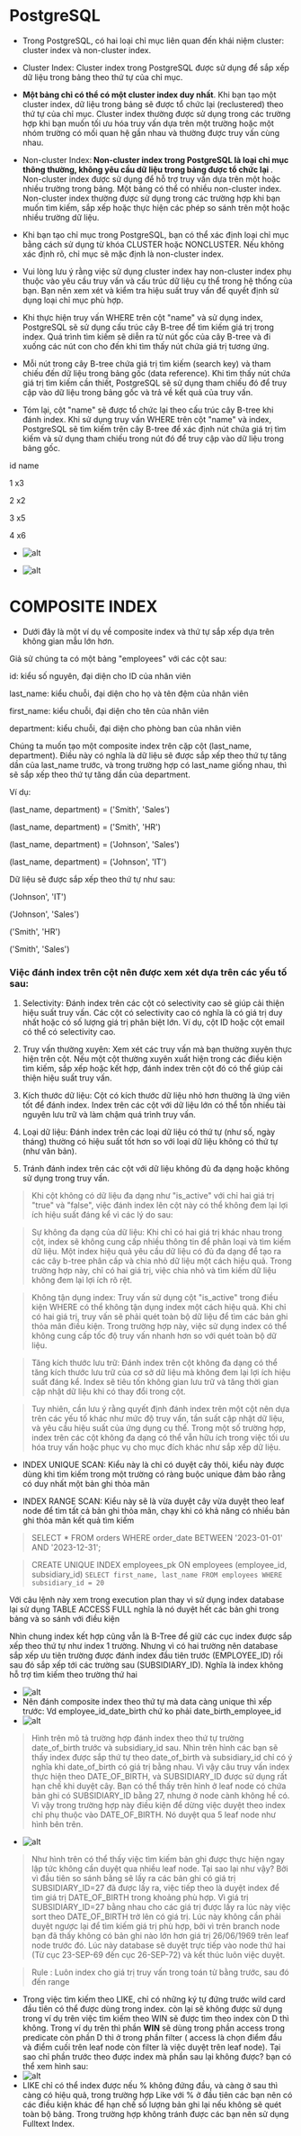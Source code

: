 
  

#  PostgreSQL

  

  

*  Trong PostgreSQL, có hai loại chỉ mục liên quan đến khái niệm cluster: cluster index và non-cluster index.

  

  

-  Cluster Index: Cluster index trong PostgreSQL được sử dụng để sắp xếp dữ liệu trong bảng theo thứ tự của chỉ mục.

  

-  <b>Một bảng chỉ có thể có một cluster index duy nhất</b>. Khi bạn tạo một cluster index, dữ liệu trong bảng sẽ được tổ chức lại (reclustered) theo thứ tự của chỉ mục. Cluster index thường được sử dụng trong các trường hợp khi bạn muốn tối ưu hóa truy vấn dựa trên một trường hoặc một nhóm trường có mối quan hệ gần nhau và thường được truy vấn cùng nhau.

  

  

-  Non-cluster Index:<b> Non-cluster index trong PostgreSQL là loại chỉ mục thông thường, không yêu cầu dữ liệu trong bảng được tổ chức lại </b>. Non-cluster index được sử dụng để hỗ trợ truy vấn dựa trên một hoặc nhiều trường trong bảng. Một bảng có thể có nhiều non-cluster index. Non-cluster index thường được sử dụng trong các trường hợp khi bạn muốn tìm kiếm, sắp xếp hoặc thực hiện các phép so sánh trên một hoặc nhiều trường dữ liệu.

  

  

*  Khi bạn tạo chỉ mục trong PostgreSQL, bạn có thể xác định loại chỉ mục bằng cách sử dụng từ khóa CLUSTER hoặc NONCLUSTER. Nếu không xác định rõ, chỉ mục sẽ mặc định là non-cluster index.

  

  

*  Vui lòng lưu ý rằng việc sử dụng cluster index hay non-cluster index phụ thuộc vào yêu cầu truy vấn và cấu trúc dữ liệu cụ thể trong hệ thống của bạn. Bạn nên xem xét và kiểm tra hiệu suất truy vấn để quyết định sử dụng loại chỉ mục phù hợp.

  

*  Khi thực hiện truy vấn WHERE trên cột "name" và sử dụng index, PostgreSQL sẽ sử dụng cấu trúc cây B-tree để tìm kiếm giá trị trong index. Quá trình tìm kiếm sẽ diễn ra từ nút gốc của cây B-tree và đi xuống các nút con cho đến khi tìm thấy nút chứa giá trị tương ứng.

  

  

*  Mỗi nút trong cây B-tree chứa giá trị tìm kiếm (search key) và tham chiếu đến dữ liệu trong bảng gốc (data reference). Khi tìm thấy nút chứa giá trị tìm kiếm cần thiết, PostgreSQL sẽ sử dụng tham chiếu đó để truy cập vào dữ liệu trong bảng gốc và trả về kết quả của truy vấn.

  

  

*  Tóm lại, cột "name" sẽ được tổ chức lại theo cấu trúc cây B-tree khi đánh index. Khi sử dụng truy vấn WHERE trên cột "name" và index, PostgreSQL sẽ tìm kiếm trên cây B-tree để xác định nút chứa giá trị tìm kiếm và sử dụng tham chiếu trong nút đó để truy cập vào dữ liệu trong bảng gốc.

  

  

id name

  

1 x3

  

2 x2

  

3 x5

  

4 x6

  

  

*  ![alt](./b-tree.png)

  

  

*  ![alt](./b-tree.2.png)

  

  

#  COMPOSITE INDEX

  

  

- Dưới đây là một ví dụ về composite index và thứ tự sắp xếp dựa trên không gian mẫu lớn hơn.

  

  

Giả sử chúng ta có một bảng "employees" với các cột sau:

  

  

id: kiểu số nguyên, đại diện cho ID của nhân viên

  

last_name: kiểu chuỗi, đại diện cho họ và tên đệm của nhân viên

  

first_name: kiểu chuỗi, đại diện cho tên của nhân viên

  

department: kiểu chuỗi, đại diện cho phòng ban của nhân viên

  

Chúng ta muốn tạo một composite index trên cặp cột (last_name, department). Điều này có nghĩa là dữ liệu sẽ được sắp xếp theo thứ tự tăng dần của last_name trước, và trong trường hợp có last_name giống nhau, thì sẽ sắp xếp theo thứ tự tăng dần của department.

  

  

Ví dụ:

  

  

(last_name, department) = ('Smith', 'Sales')

  

(last_name, department) = ('Smith', 'HR')

  

(last_name, department) = ('Johnson', 'Sales')

  

(last_name, department) = ('Johnson', 'IT')

  

Dữ liệu sẽ được sắp xếp theo thứ tự như sau:

  

  

('Johnson', 'IT')

  

('Johnson', 'Sales')

  

('Smith', 'HR')

  

('Smith', 'Sales')

  

<h3> Việc đánh index trên cột nên được xem xét dựa trên các yếu tố sau: </h3>

  

1.  Selectivity: Đánh index trên các cột có selectivity cao sẽ giúp cải thiện hiệu suất truy vấn. Các cột có selectivity cao có nghĩa là có giá trị duy nhất hoặc có số lượng giá trị phân biệt lớn. Ví dụ, cột ID hoặc cột email có thể có selectivity cao.

2.  Truy vấn thường xuyên: Xem xét các truy vấn mà bạn thường xuyên thực hiện trên cột. Nếu một cột thường xuyên xuất hiện trong các điều kiện tìm kiếm, sắp xếp hoặc kết hợp, đánh index trên cột đó có thể giúp cải thiện hiệu suất truy vấn.

3.  Kích thước dữ liệu: Cột có kích thước dữ liệu nhỏ hơn thường là ứng viên tốt để đánh index. Index trên các cột với dữ liệu lớn có thể tốn nhiều tài nguyên lưu trữ và làm chậm quá trình truy vấn.

4.  Loại dữ liệu: Đánh index trên các loại dữ liệu có thứ tự (như số, ngày tháng) thường có hiệu suất tốt hơn so với loại dữ liệu không có thứ tự (như văn bản).

5.  Tránh đánh index trên các cột với dữ liệu không đủ đa dạng hoặc không sử dụng trong truy vấn.

>Khi cột không có dữ liệu đa dạng như "is_active" với chỉ hai giá trị "true" và "false", việc đánh index lên cột này có thể không đem lại lợi ích hiệu suất đáng kể vì các lý do sau:

  

>Sự không đa dạng của dữ liệu: Khi chỉ có hai giá trị khác nhau trong cột, index sẽ không cung cấp nhiều thông tin để phân loại và tìm kiếm dữ liệu. Một index hiệu quả yêu cầu dữ liệu có đủ đa dạng để tạo ra các cây b-tree phân cấp và chia nhỏ dữ liệu một cách hiệu quả. Trong trường hợp này, chỉ có hai giá trị, việc chia nhỏ và tìm kiếm dữ liệu không đem lại lợi ích rõ rệt.

>  Không tận dụng index: Truy vấn sử dụng cột "is_active" trong điều kiện WHERE có thể không tận dụng index một cách hiệu quả. Khi chỉ có hai giá trị, truy vấn sẽ phải quét toàn bộ dữ liệu để tìm các bản ghi thỏa mãn điều kiện. Trong trường hợp này, việc sử dụng index có thể không cung cấp tốc độ truy vấn nhanh hơn so với quét toàn bộ dữ liệu.

>  Tăng kích thước lưu trữ: Đánh index trên cột không đa dạng có thể tăng kích thước lưu trữ của cơ sở dữ liệu mà không đem lại lợi ích hiệu suất đáng kể. Index sẽ tiêu tốn không gian lưu trữ và tăng thời gian cập nhật dữ liệu khi có thay đổi trong cột.

  

>Tuy nhiên, cần lưu ý rằng quyết định đánh index trên một cột nên dựa trên các yếu tố khác như mức độ truy vấn, tần suất cập nhật dữ liệu, và yêu cầu hiệu suất của ứng dụng cụ thể. Trong một số trường hợp, index trên các cột không đa dạng có thể vẫn hữu ích trong việc tối ưu hóa truy vấn hoặc phục vụ cho mục đích khác như sắp xếp dữ liệu.

  
  

*  INDEX UNIQUE SCAN: Kiểu này là chỉ có duyệt cây thôi, kiểu này được dùng khi tìm kiếm trong một trường có ràng buộc unique đảm bảo rằng có duy nhất một bản ghi thỏa mãn

  

*  INDEX RANGE SCAN: Kiểu này sẽ là vừa duyệt cây vừa duyệt theo leaf node để tìm tất cả bản ghi thỏa mãn, chạy khi có khả năng có nhiều bản ghi thỏa mãn kết quả tìm kiếm

>  SELECT * FROM orders WHERE order_date BETWEEN '2023-01-01' AND '2023-12-31';

  
  

>  CREATE UNIQUE INDEX employees_pk ON employees (employee_id, subsidiary_id)
``SELECT first_name, last_name FROM employees WHERE subsidiary_id = 20``

Với câu lệnh này xem trong execution plan thay vì sử dụng index database lại sử dụng TABLE ACCESS FULL nghĩa là nó duyệt hết các bản ghi trong bảng và so sánh với điều kiện

Nhìn chung index kết hợp cũng vẫn là B-Tree để giữ các cục index được sắp xếp theo thứ tự như index 1 trường. Nhưng vì có hai trường nên database sắp xếp ưu tiên trường được đánh index đầu tiên trước (EMPLOYEE_ID) rồi sau đó sắp xếp tới các trường sau (SUBSIDIARY_ID).  Nghĩa là index không hỗ trợ tìm kiếm theo trường thứ hai
*  ![alt](./index2.png)
* Nên đánh composite index theo thứ tự mà data càng unique thì xếp trước: Vd employee_id_date_birth chứ ko phải date_birth_employee_id
*  ![alt](./composite-index.png)
>Hình trên mô tả trường hợp đánh index theo thứ tự trường date_of_birth trước và subsidiary_id sau. Nhìn trên hình các bạn sẽ thấy index được sắp thứ tự theo date_of_birth và subsidiary_id chỉ có ý nghĩa khi date_of_birth có giá trị bằng nhau. Vì vậy câu truy vấn index thực hiện theo DATE_OF_BIRTH, và SUBSIDIARY_ID được sử dụng rất hạn chế khi duyệt cây. Bạn có thể thấy trên hình ở leaf node có chứa bản ghi có SUBSIDIARY_ID bằng 27, nhưng ở node cành không hề có. Vì vậy trong trường hợp này điều kiện để dừng việc duyệt theo index chỉ phụ thuộc vào DATE_OF_BIRTH. Nó duyệt qua 5 leaf node như hình bên trên.
*  ![alt](./composite-index-2.png)
> Như hình trên có thể thấy việc tìm kiếm bản ghi được thực hiện ngay lập tức không cần duyệt qua nhiều leaf node. Tại sao lại như vậy? Bởi vì đầu tiên so sánh bằng sẽ lấy ra các bản ghi có giá trị SUBSIDIARY_ID=27 đã được lấy ra, việc tiếp theo là duyệt index để tìm giá trị DATE_OF_BIRTH trong khoảng phù hợp. Vì giá trị SUBSIDIARY_ID=27 bằng nhau cho các giá trị được lấy ra lúc này việc sort theo DATE_OF_BIRTH trở lên có giá trị. Lúc này không cần phải duyệt ngược lại để tìm kiếm giá trị phù hợp, bởi vì trên branch node bạn đã thấy không có bản ghi nào lớn hơn giá trị 26/06/1969 trên leaf node trước đó. Lúc này database sẽ duyệt trực tiếp vào node thứ hai (Từ cục 23-SEP-69 đến cục 26-SEP-72) và kết thúc luôn việc duyệt.

> Rule : Luôn index cho giá trị truy vấn trong toán tử bằng trước, sau đó đến range
* Trong việc tìm kiếm theo LIKE, chỉ có những ký tự đứng trước wild card đầu tiên có thể được dùng trong index. còn lại sẽ không được sử dụng trong ví dụ trên việc tìm kiếm theo WIN sẽ được tìm theo index còn D thì không. Trong ví dụ trên thì phần **WIN** sẽ dùng trong phần access trong predicate còn phần D thì ở trong phần filter ( access là chọn điểm đầu và điểm cuối trên leaf node còn filter là việc duyệt trên leaf node). Tại sao chỉ phần trước theo được index mà phần sau lại không được? bạn có thể xem hình sau:
*  ![alt](./composite-index-2.png)
* LIKE chỉ có thể index được nếu % không đứng đầu, và càng ở sau thì càng có hiệu quả, trong trường hợp Like với % ở đầu tiên các bạn nên có các điều kiện khác để hạn chế số lượng bản ghi lại nếu không sẽ quét toàn bộ bảng. Trong trường hợp không tránh được các bạn nên sử dụng Fulltext Index.
